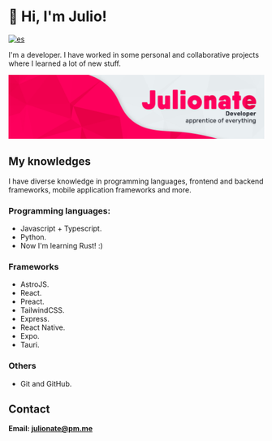 # 👋 Hi, I'm Julio!

[![es](https://img.shields.io/badge/Lang-ES-blue)](README.es.md)

I'm a developer. I have worked in some personal and collaborative projects where I learned a lot of new stuff.

<picture>
  <source media="(prefers-color-scheme: dark)" srcset="banner-dark.png">
  <source media="(prefers-color-scheme: light)" srcset="banner-light.png">
  <img alt="Banner" src="banner-light.png">
</picture>

## My knowledges

I have diverse knowledge in programming languages, frontend and backend frameworks, mobile application frameworks and more.

### Programming languages:

- Javascript + Typescript.
- Python.
- Now I'm learning Rust! :)

### Frameworks

- AstroJS.
- React.
- Preact.
- TailwindCSS.
- Express.
- React Native.
- Expo.
- Tauri.

### Others

- Git and GitHub.

## Contact

**Email: julionate@pm.me**

